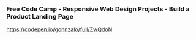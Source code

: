 ### Free Code Camp - Responsive Web Design Projects - Build a Product Landing Page

https://codepen.io/gonnzalo/full/ZwQdoN
